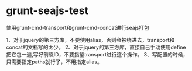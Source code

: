 grunt-seajs-test
================

使用grunt-cmd-transport和grunt-cmd-concat进行seajs打包



1、对于jquery的第三方库，不要使用alias，否则会被绕进去，transport和concat的文档写的太少。
2、对于jquery的第三方库，直接自己手动使用define把它包一遍,写好前缀ID，不要指望transport进行这个操作。
3、写配置的时候，只需要指定paths就行了，不用指定alias。
